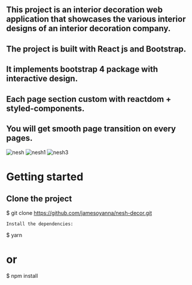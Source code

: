 ## This project is an interior decoration web application that showcases the various interior designs of an interior decoration company. 
## The project is built with React js and Bootstrap.
## It implements bootstrap 4 package with interactive design. 
## Each page section custom with reactdom + styled-components. 
## You will get smooth page transition on every pages.

![nesh](https://user-images.githubusercontent.com/26815113/108005540-47f96a80-6ff9-11eb-8c9a-ff2a3507c13e.PNG)
![nesh1](https://user-images.githubusercontent.com/26815113/108005543-4a5bc480-6ff9-11eb-9da8-d14a6d8abdcc.PNG)
![nesh3](https://user-images.githubusercontent.com/26815113/108005548-4def4b80-6ff9-11eb-9c7f-aae82a1b8e1c.PNG)

# Getting started

## Clone the project

$ git clone https://github.com/jamesoyanna/nesh-decor.git

    Install the dependencies:

$ yarn

# or

$ npm install

